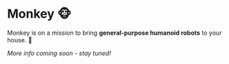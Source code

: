 # Monkey 🐵

Monkey is on a mission to bring **general-purpose humanoid robots** to your house. 🤖

*More info coming soon - stay tuned!*
